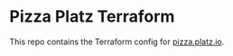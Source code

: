 # Pizza Platz Terraform

This repo contains the Terraform config for [pizza.platz.io](https://pizza.platz.io).
